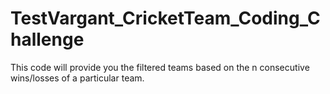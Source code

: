 # TestVargant_CricketTeam_Coding_Challenge
This code will provide you the filtered teams based on the n consecutive wins/losses of a particular team.
